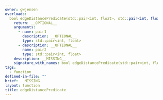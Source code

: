 ```yaml
---
owner: gwjensen
overloads:
  bool edgeDistancePredicate(std::pair<int, float>, std::pair<int, float>):
    return: __OPTIONAL__
    arguments:
      - name: pair1
        description: __OPTIONAL__
        type: std::pair<int, float>
      - description: __OPTIONAL__
        name: pair2
        type: std::pair<int, float>
    description: __MISSING__
    signature_with_names: bool edgeDistancePredicate(std::pair<int, float> pair1, std::pair<int, float> pair2)
tags:
  - function
defined-in-file: ""
brief: __MISSING__
layout: function
title: edgeDistancePredicate
---
```

